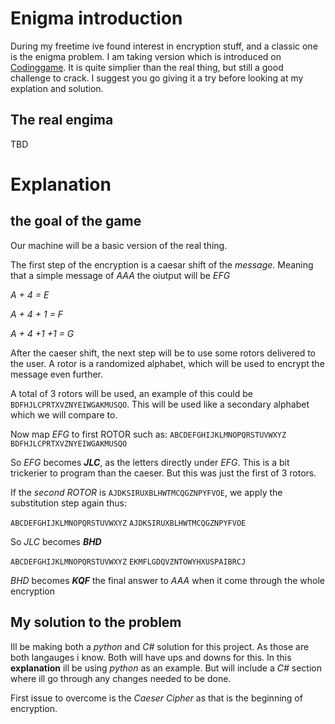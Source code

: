 # Enigma introduction
During my freetime ive found interest in encryption stuff, and a classic one is the enigma problem.
I am taking version which is introduced on [Codinggame](https://www.codingame.com/training/easy/encryptiondecryption-of-enigma-machine "Encryption/Decryption of Enigma Machine"). It is quite simplier than the real thing, but still a good challenge to crack. I suggest you go giving it a try before looking at my explation and solution. 

## The real engima
TBD
# Explanation

## the goal of the game
Our machine will be a basic version of the real thing.

The first step of the encryption is a caesar shift of the *message*. Meaning that a simple message of *AAA* the oiutput will be *EFG*

*A + 4 = E*

*A + 4 + 1 = F*

*A + 4 +1 +1 = G*

After the caeser shift, the next step will be to use some rotors delivered to the user. A rotor is a randomized alphabet, which will be used to encrypt the message even further. 

A total of 3 rotors will be used, an example of this could be `BDFHJLCPRTXVZNYEIWGAKMUSQO`. This will be used like a secondary alphabet which we will compare to. 

 Now map *EFG* to first ROTOR such as:
`ABCDEFGHIJKLMNOPQRSTUVWXYZ`
`BDFHJLCPRTXVZNYEIWGAKMUSQO`

So *EFG* becomes ***JLC***, as the letters directly under *EFG*. This is a bit trickerier to program than the caeser. But this was just the first of 3 rotors. 

If the *second ROTOR* is `AJDKSIRUXBLHWTMCQGZNPYFVOE`, we apply the substitution step again thus:

`ABCDEFGHIJKLMNOPQRSTUVWXYZ`
`AJDKSIRUXBLHWTMCQGZNPYFVOE`

So *JLC* becomes ***BHD***

`ABCDEFGHIJKLMNOPQRSTUVWXYZ`
`EKMFLGDQVZNTOWYHXUSPAIBRCJ`

*BHD* becomes ***KQF*** the final answer to *AAA* when it come through the whole encryption

## My solution to the problem
Ill be making both a *python* and *C#* solution for this project. As those are both langauges i know. Both will have ups and downs for this. In this **explanation** ill be using *python* as an example. But will include a *C#* section where ill go through any changes needed to be done. 

First issue to overcome is the *Caeser Cipher* as that is the beginning of encryption. 
